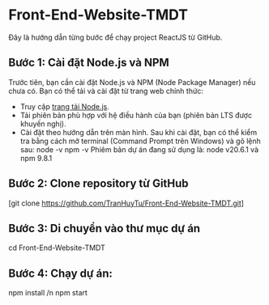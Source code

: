 ﻿# Front-End-Website-TMDT

Đây là hướng dẫn từng bước để chạy project ReactJS từ GitHub.

## Bước 1: Cài đặt Node.js và NPM

Trước tiên, bạn cần cài đặt Node.js và NPM (Node Package Manager) nếu chưa có. Bạn có thể tải và cài đặt từ trang web chính thức:
- Truy cập [trang tải Node.js](https://nodejs.org/).
- Tải phiên bản phù hợp với hệ điều hành của bạn (phiên bản LTS được khuyến nghị).
- Cài đặt theo hướng dẫn trên màn hình.
  Sau khi cài đặt, bạn có thể kiểm tra bằng cách mở terminal (Command Prompt trên Windows) và gõ lệnh sau:
  node -v
  npm -v
  Phiêm bản dự án đang sử dụng là: node v20.6.1 và npm 9.8.1

## Bước 2: Clone repository từ GitHub

[git clone https://github.com/TranHuyTu/Front-End-Website-TMDT.git]

## Bước 3: Di chuyển vào thư mục dự án

cd Front-End-Website-TMDT

## Bước 4: Chạy dự án:

npm install /n
npm start

 

